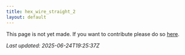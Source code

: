 ```yaml
---
title: hex_wire_straight_2
layout: default
---
```


This page is not yet made. If you want to contribute please do so [here](https://github.com/CrazyH2/Bigstone/blob/wiki/components/hex_wire_straight_2.md).

_Last updated: 2025-06-24T19:25:37Z_
